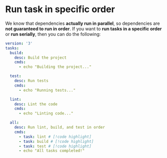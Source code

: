 # Run task in specific order

We know that dependencies **actually run in parallel**, so dependencies are **not guaranteed to run in order**. If you want to **run tasks in a specific order** or **run serially**, then you can do the following:

```yaml title="Taskfile.yml"
version: '3'
tasks:
  build:
    desc: Build the project
    cmds:
      - echo "Building the project..."

  test:
    desc: Run tests
    cmds:
      - echo "Running tests..."

  lint:
    desc: Lint the code
    cmds:
      - echo "Linting code..."

  all:
    desc: Run lint, build, and test in order
    cmds:
      - task: lint # [!code highlight]
      - task: build # [!code highlight]
      - task: test # [!code highlight]
      - echo "All tasks completed!"
```